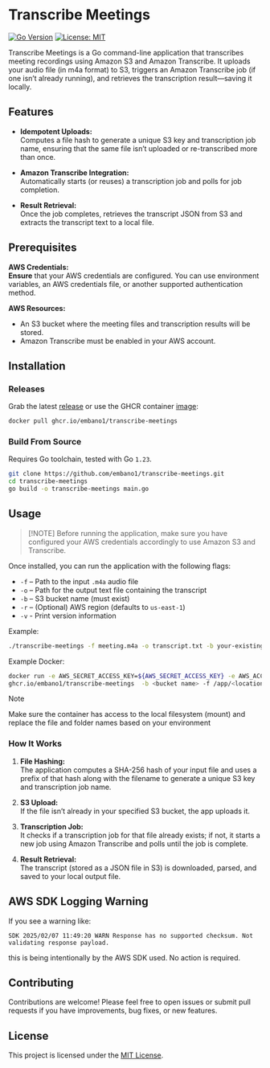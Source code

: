# Transcribe Meetings

[![Go Version](https://img.shields.io/badge/go-1.23%2B-blue)](https://golang.org/) [![License:
MIT](https://img.shields.io/badge/License-MIT-yellow.svg)](LICENSE)

Transcribe Meetings is a Go command-line application that transcribes meeting recordings using Amazon S3 and Amazon
Transcribe. It uploads your audio file (in m4a format) to S3, triggers an Amazon Transcribe job (if one isn’t already
running), and retrieves the transcription result—saving it locally.

## Features

- **Idempotent Uploads:**  
  Computes a file hash to generate a unique S3 key and transcription job name, ensuring that the same file isn’t
  uploaded or re-transcribed more than once.

- **Amazon Transcribe Integration:**  
  Automatically starts (or reuses) a transcription job and polls for job completion.

- **Result Retrieval:**  
  Once the job completes, retrieves the transcript JSON from S3 and extracts the transcript text to a local file.

## Prerequisites

**AWS Credentials:**  
**Ensure** that your AWS credentials are configured. You can use environment variables, an AWS credentials file, or
another supported authentication method.

**AWS Resources:**  
  - An S3 bucket where the meeting files and transcription results will be stored.  
  - Amazon Transcribe must be enabled in your AWS account.

## Installation

### Releases

Grab the latest [release](https://github.com/embano1/transcribe-meetings/releases) or use the GHCR container
[image](https://github.com/users/embano1/packages/container/package/transcribe-meetings):

```bash
docker pull ghcr.io/embano1/transcribe-meetings
```

### Build From Source

Requires Go toolchain, tested with Go `1.23`.

```bash
git clone https://github.com/embano1/transcribe-meetings.git
cd transcribe-meetings
go build -o transcribe-meetings main.go
```

## Usage

> [!NOTE] Before running the application, make sure you have configured your AWS credentials accordingly to use Amazon
> S3 and Transcribe.

Once installed, you can run the application with the following flags:

- `-f` – Path to the input `.m4a` audio file  
- `-o` – Path for the output text file containing the transcript  
- `-b` – S3 bucket name (must exist)
- `-r` – (Optional) AWS region (defaults to `us-east-1`)
- `-v` - Print version information

Example:

```bash
./transcribe-meetings -f meeting.m4a -o transcript.txt -b your-existing-s3-bucket -r eu-central-1
```

Example Docker:

```bash
docker run -e AWS_SECRET_ACCESS_KEY=${AWS_SECRET_ACCESS_KEY} -e AWS_ACCESS_KEY_ID=${AWS_ACCESS_KEY_ID} -v $PWD:/app \
ghcr.io/embano1/transcribe-meetings  -b <bucket name> -f /app/<location of m4a file> -o /app/output.txt
```

> [!NOTE] 
> Make sure the container has access to the local filesystem (mount) and replace the file and folder names based on your environment

### How It Works

1. **File Hashing:**  
   The application computes a SHA-256 hash of your input file and uses a prefix of that hash along with the filename to
   generate a unique S3 key and transcription job name.

2. **S3 Upload:**  
   If the file isn’t already in your specified S3 bucket, the app uploads it.

3. **Transcription Job:**  
   It checks if a transcription job for that file already exists; if not, it starts a new job using Amazon Transcribe
   and polls until the job is complete.

4. **Result Retrieval:**  
   The transcript (stored as a JSON file in S3) is downloaded, parsed, and saved to your local output file.

## AWS SDK Logging Warning

If you see a warning like:

```
SDK 2025/02/07 11:49:20 WARN Response has no supported checksum. Not validating response payload.
```

this is being intentionally by the AWS SDK used. No action is required.

## Contributing

Contributions are welcome! Please feel free to open issues or submit pull requests if you have improvements, bug fixes,
or new features.

## License

This project is licensed under the [MIT License](LICENSE).
